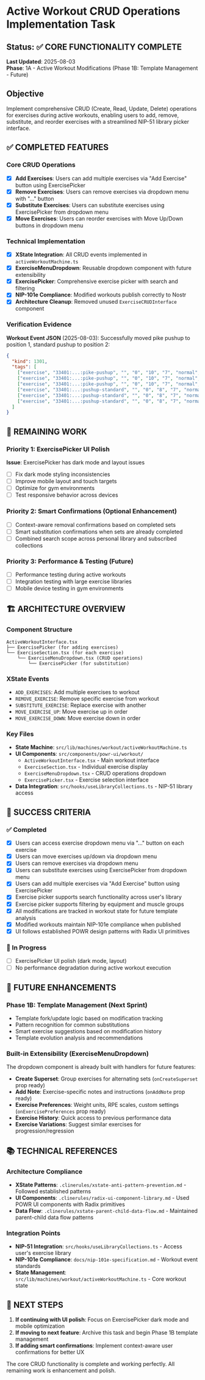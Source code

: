 # Active Workout CRUD Operations Implementation Task

## Status: ✅ CORE FUNCTIONALITY COMPLETE
**Last Updated**: 2025-08-03  
**Phase**: 1A - Active Workout Modifications (Phase 1B: Template Management - Future)

## Objective
Implement comprehensive CRUD (Create, Read, Update, Delete) operations for exercises during active workouts, enabling users to add, remove, substitute, and reorder exercises with a streamlined NIP-51 library picker interface.

## ✅ COMPLETED FEATURES

### Core CRUD Operations
- [x] **Add Exercises**: Users can add multiple exercises via "Add Exercise" button using ExercisePicker
- [x] **Remove Exercises**: Users can remove exercises via dropdown menu with "..." button
- [x] **Substitute Exercises**: Users can substitute exercises using ExercisePicker from dropdown menu
- [x] **Move Exercises**: Users can reorder exercises with Move Up/Down buttons in dropdown menu

### Technical Implementation
- [x] **XState Integration**: All CRUD events implemented in `activeWorkoutMachine.ts`
- [x] **ExerciseMenuDropdown**: Reusable dropdown component with future extensibility
- [x] **ExercisePicker**: Comprehensive exercise picker with search and filtering
- [x] **NIP-101e Compliance**: Modified workouts publish correctly to Nostr
- [x] **Architecture Cleanup**: Removed unused `ExerciseCRUDInterface` component

### Verification Evidence
**Workout Event JSON** (2025-08-03): Successfully moved pike pushup to position 1, standard pushup to position 2:
```json
{
  "kind": 1301,
  "tags": [
    ["exercise", "33401:...:pike-pushup", "", "0", "10", "7", "normal", "1"],
    ["exercise", "33401:...:pike-pushup", "", "0", "10", "7", "normal", "2"],
    ["exercise", "33401:...:pike-pushup", "", "0", "10", "7", "normal", "3"],
    ["exercise", "33401:...:pushup-standard", "", "0", "8", "7", "normal", "1"],
    ["exercise", "33401:...:pushup-standard", "", "0", "8", "7", "normal", "2"],
    ["exercise", "33401:...:pushup-standard", "", "0", "8", "7", "normal", "3"]
  ]
}
```

## 🔄 REMAINING WORK

### Priority 1: ExercisePicker UI Polish
**Issue**: ExercisePicker has dark mode and layout issues
- [ ] Fix dark mode styling inconsistencies
- [ ] Improve mobile layout and touch targets
- [ ] Optimize for gym environments
- [ ] Test responsive behavior across devices

### Priority 2: Smart Confirmations (Optional Enhancement)
- [ ] Context-aware removal confirmations based on completed sets
- [ ] Smart substitution confirmations when sets are already completed
- [ ] Combined search scope across personal library and subscribed collections

### Priority 3: Performance & Testing (Future)
- [ ] Performance testing during active workouts
- [ ] Integration testing with large exercise libraries
- [ ] Mobile device testing in gym environments

## 🏗️ ARCHITECTURE OVERVIEW

### Component Structure
```
ActiveWorkoutInterface.tsx
├── ExercisePicker (for adding exercises)
└── ExerciseSection.tsx (for each exercise)
    └── ExerciseMenuDropdown.tsx (CRUD operations)
        └── ExercisePicker (for substitution)
```

### XState Events
- `ADD_EXERCISES`: Add multiple exercises to workout
- `REMOVE_EXERCISE`: Remove specific exercise from workout
- `SUBSTITUTE_EXERCISE`: Replace exercise with another
- `MOVE_EXERCISE_UP`: Move exercise up in order
- `MOVE_EXERCISE_DOWN`: Move exercise down in order

### Key Files
- **State Machine**: `src/lib/machines/workout/activeWorkoutMachine.ts`
- **UI Components**: `src/components/powr-ui/workout/`
  - `ActiveWorkoutInterface.tsx` - Main workout interface
  - `ExerciseSection.tsx` - Individual exercise display
  - `ExerciseMenuDropdown.tsx` - CRUD operations dropdown
  - `ExercisePicker.tsx` - Exercise selection interface
- **Data Integration**: `src/hooks/useLibraryCollections.ts` - NIP-51 library access

## 🎯 SUCCESS CRITERIA

### ✅ Completed
- [x] Users can access exercise dropdown menu via "..." button on each exercise
- [x] Users can move exercises up/down via dropdown menu
- [x] Users can remove exercises via dropdown menu
- [x] Users can substitute exercises using ExercisePicker from dropdown menu
- [x] Users can add multiple exercises via "Add Exercise" button using ExercisePicker
- [x] Exercise picker supports search functionality across user's library
- [x] Exercise picker supports filtering by equipment and muscle groups
- [x] All modifications are tracked in workout state for future template analysis
- [x] Modified workouts maintain NIP-101e compliance when published
- [x] UI follows established POWR design patterns with Radix UI primitives

### 🔄 In Progress
- [ ] ExercisePicker UI polish (dark mode, layout)
- [ ] No performance degradation during active workout execution

## 🔮 FUTURE ENHANCEMENTS

### Phase 1B: Template Management (Next Sprint)
- Template fork/update logic based on modification tracking
- Pattern recognition for common substitutions
- Smart exercise suggestions based on modification history
- Template evolution analysis and recommendations

### Built-in Extensibility (ExerciseMenuDropdown)
The dropdown component is already built with handlers for future features:
- **Create Superset**: Group exercises for alternating sets (`onCreateSuperset` prop ready)
- **Add Note**: Exercise-specific notes and instructions (`onAddNote` prop ready)
- **Exercise Preferences**: Weight units, RPE scales, custom settings (`onExercisePreferences` prop ready)
- **Exercise History**: Quick access to previous performance data
- **Exercise Variations**: Suggest similar exercises for progression/regression

## 📚 TECHNICAL REFERENCES

### Architecture Compliance
- **XState Patterns**: `.clinerules/xstate-anti-pattern-prevention.md` - Followed established patterns
- **UI Components**: `.clinerules/radix-ui-component-library.md` - Used POWR UI components with Radix primitives
- **Data Flow**: `.clinerules/xstate-parent-child-data-flow.md` - Maintained parent-child data flow patterns

### Integration Points
- **NIP-51 Integration**: `src/hooks/useLibraryCollections.ts` - Access user's exercise library
- **NIP-101e Compliance**: `docs/nip-101e-specification.md` - Workout event standards
- **State Management**: `src/lib/machines/workout/activeWorkoutMachine.ts` - Core workout state

## 📝 NEXT STEPS

1. **If continuing with UI polish**: Focus on ExercisePicker dark mode and mobile optimization
2. **If moving to next feature**: Archive this task and begin Phase 1B template management
3. **If adding smart confirmations**: Implement context-aware user confirmations for better UX

The core CRUD functionality is complete and working perfectly. All remaining work is enhancement and polish.
